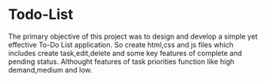 # Todo-List
The primary objective of this project was to design and develop a simple yet effective To-Do List application. So create html,css and js files which includes create task,edit,delete and some key features of complete and pending status.
Althought features of task priorities function like high demand,medium and low.
